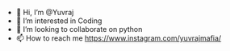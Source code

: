 - 👋 Hi, I’m @Yuvraj
- 👀 I’m interested in Coding
- 💞️ I’m looking to collaborate on python
- 📫 How to reach me https://www.instagram.com/yuvrajmafia/

<!---
UVPrince/UVPrince is a ✨ special ✨ repository because its `README.md` (this file) appears on your GitHub profile.
You can click the Preview link to take a look at your changes.
--->
